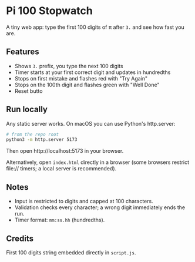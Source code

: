 # Pi 100 Stopwatch

A tiny web app: type the first 100 digits of π after `3.` and see how fast you are.

## Features
- Shows `3.` prefix, you type the next 100 digits
- Timer starts at your first correct digit and updates in hundredths
- Stops on first mistake and flashes red with "Try Again"
- Stops on the 100th digit and flashes green with "Well Done"
- Reset butto

## Run locally
Any static server works. On macOS you can use Python's http.server:

```bash
# from the repo root
python3 -m http.server 5173
```

Then open http://localhost:5173 in your browser.

Alternatively, open `index.html` directly in a browser (some browsers restrict file:// timers; a local server is recommended).

## Notes
- Input is restricted to digits and capped at 100 characters.
- Validation checks every character; a wrong digit immediately ends the run.
- Timer format: `mm:ss.hh` (hundredths).

## Credits
First 100 digits string embedded directly in `script.js`.